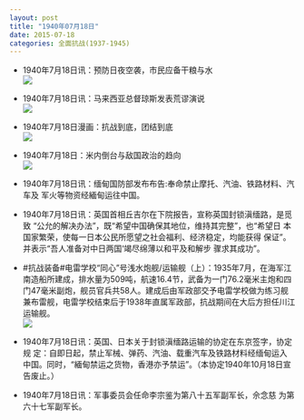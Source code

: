 ```yaml
---
layout: post
title: "1940年07月18日"
date: 2015-07-18
categories: 全面抗战(1937-1945)
---
```


<meta name="referrer" content="no-referrer" />

- 1940年7月18日讯：预防日夜空袭，市民应备干粮与水 <br/><img src="https://ww3.sinaimg.cn/large/aca367d8jw1eu78gkeerrj20640bejrx.jpg" />

- 1940年7月18日讯：马来西亚总督琼斯发表荒谬演说 <br/><img src="https://ww3.sinaimg.cn/large/aca367d8jw1eu76qywo10j20hi0cfq51.jpg" />

- 1940年7月18日漫画：抗战到底，团结到底 <br/><img src="https://ww4.sinaimg.cn/large/aca367d8jw1eu71jlndqqj20f80erdhq.jpg" />

- 1940年7月18日：米内倒台与敌国政治的趋向 <br/><img src="https://ww3.sinaimg.cn/large/aca367d8jw1eu6sv5lbqlj211l0hnn4g.jpg" />

- 1940年7月18日讯：缅甸国防部发布布告:奉命禁止摩托、汽油、铁路材料、汽车及 军火等物资经緬甸运往中国。 

- 1940年7月18日讯：英国首相丘吉尔在下院报告，宣称英国封锁滇缅路，是觅致 “公允的解决办法”，既“希望中国确保其地位，维持其完整”，也“希望日 本国家繁荣，使每一日本公民所愿望之社会福利、经济稳定，均能获得 保证”。并表示“吾人准备对中日两国‘竭尽绵薄以和平及和解步 骤求其成功”。 

- #抗战装备#电雷学校“同心”号浅水炮舰/运输舰（上）：1935年7月，在海军江南造船所建成，排水量为509吨，航速16.4节，武备为一门76.2毫米主炮和四门47毫米副炮，舰员官兵共58人。建成后由军政部交予电雷学校做为练习舰兼布雷舰，电雷学校结束后于1938年直属军政部，抗战期间在大后方担任川江运输舰。 <br/><img src="https://ww1.sinaimg.cn/large/aca367d8jw1eu6o933ukqj208w0fa0u3.jpg" />

- 1940年7月18日讯：英国、日本关于封锁滇缅路运输的协定在东京签字，协定规 定：自即日起，禁止军械、弹药、汽油、载重汽车及铁路材料经缅甸运入 中国。同时，“緬甸禁运之货物，香港亦予禁运”。（本协定1940年10月18日宣 告废止。） 

- 1940年7月18日讯：军事委员会任命李宗鉴为第八十五军副军长，佘念慈 为第六十七军副军长。 

